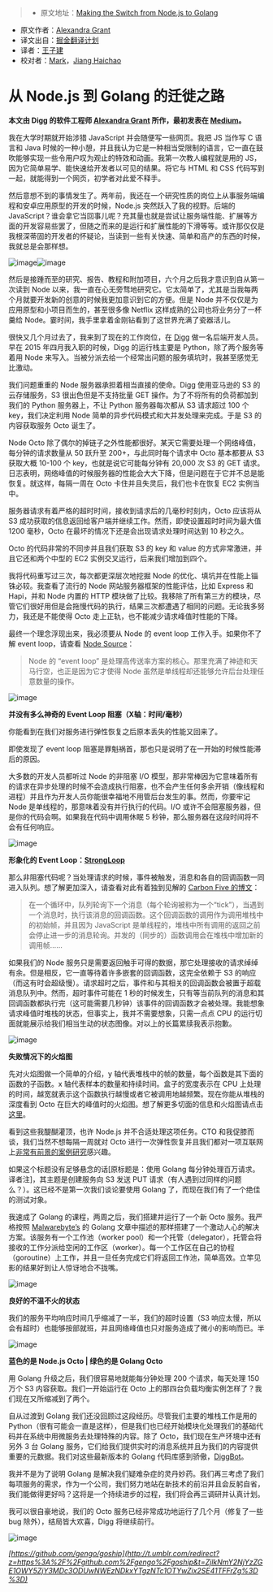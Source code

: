 > * 原文地址：[Making the Switch from Node.js to Golang](https://medium.com/@theflapjack103/the-way-of-the-gopher-6693db15ae1f#.f1purx7x4)
* 原文作者：[Alexandra Grant](https://medium.com/@theflapjack103)
* 译文出自：[掘金翻译计划](https://github.com/xitu/gold-miner)
* 译者：[王子建](https://github.com/Romeo0906)
* 校对者：[Mark](https://github.com/marcmoore)，[Jiang Haichao](https://github.com/AceLeeWinnie)

# 从 Node.js 到 Golang 的迁徙之路

**本文由 Digg 的软件工程师 [Alexandra Grant](https://twitter.com/TheFlapjack103) 所作，最初发表在 [Medium](http://t.umblr.com/redirect?z=https%3A%2F%2Fmedium.com%2F%40theflapjack103%2Fthe-way-of-the-gopher-6693db15ae1f&t=ZTNjOWEzYTUzMGUzNWQwNDk2NDY4ZDM1YWNlMGQwZWI0ZGMwMDFlMCx2SE41TFFrZg%3D%3D)。**

我在大学时期就开始涉猎 JavaScript 并会随便写一些网页。我把 JS 当作写 C 语言和 Java 时候的一种小憩，并且我认为它是一种相当受限制的语言，它一直在鼓吹能够实现一些令用户叹为观止的特效和动画。我第一次教人编程就是用的 JS，因为它简单易学、能快速给开发者以可见的结果。将它与 HTML 和 CSS 代码写到一起，就能得到一个网页，初学者对此爱不释手。

然后意想不到的事情发生了。两年前，我还在一个研究性质的岗位上从事服务端编程和安卓应用原型的开发的时候，Node.js 突然跃入了我的视野。后端的 JavaScript？谁会拿它当回事儿呢？充其量也就是尝试让服务端性能、扩展等方面的开发容易些罢了，但随之而来的是运行和扩展性能的下滑等等。或许那仅仅是我根深蒂固的开发者的怀疑论，当读到一些有关快速、简单和高产的东西的时候，我就总是会那样想。

![image](http://ac-Myg6wSTV.clouddn.com/012e5669d7719053f0ef.gif)![image](http://ac-Myg6wSTV.clouddn.com/a512fa1f20bb772ab90d.gif)

然后是接踵而至的研究、报告、教程和附加项目，六个月之后我才意识到自从第一次读到 Node 以来，我一直在心无旁骛地研究它。它太简单了，尤其是当我每两个月就要开发新的创意的时候我更加意识到它的方便。但是 Node 并不仅仅是为应用原型和小项目而生的，甚至很多像 Netflix 这样成熟的公司也将业务分了一杯羹给 Node。霎时间，我手里拿着金刚钻看到了这世界充满了瓷器活儿。

很快又几个月过去了，我来到了现在的工作岗位，在 [Digg](http://t.umblr.com/redirect?z=http%3A%2F%2Fdigg.com&t=Y2ZjZDUzMjNkYmVhZmMyMzk5NTE5MzhhOWZlZGM5ZWNkZjIwNWIwZix2SE41TFFrZg%3D%3D) 做一名后端开发人员。早在 2015 年四月我入职的时候，Digg 的运行栈主要是 Python，除了两个服务等着用 Node 来写入。当被分派去给一个经常出问题的服务填坑时，我甚至感觉无比激动。

我们问题重重的 Node 服务器承担着相当直接的使命。Digg 使用亚马逊的 S3 的云存储服务，S3 很出色但是不支持批量 GET 操作。为了不将所有的负荷都加到我们的 Python 服务器上，不让 Python 服务器每次都从 S3 请求超过 100 个 key，我们决定利用 Node 简单的异步代码模式和大并发处理来完成。于是 S3 的内容获取服务 Octo 诞生了。

Node Octo 除了偶尔的掉链子之外性能都很好。某天它需要处理一个网络峰值，每分钟的请求数量从 50 跃升至 200+，与此同时每个请求中 Octo 基本都要从 S3 获取大概 10-100 个 key，也就是说它可能每分钟有 20,000 次 S3 的 GET 请求。日志表明，网络峰值的时候服务器的性能会大大下降，但是问题在于它并不总是能恢复。就这样，每隔一周在 Octo 卡住并且失灵后，我们也卡在恢复 EC2 实例当中。

服务器请求有着严格的超时时间，接收到请求后的几毫秒时刻内，Octo 应该将从 S3 成功获取的信息返回给客户端并继续工作。然而，即使设置超时时间为最大值 1200 毫秒，Octo 在最坏的情况下还是会出现请求处理时间达到 10 秒之久。

Octo 的代码非常的不同步并且我们获取 S3 的 key 和 value 的方式非常激进，并且它还和两个中型的 EC2 实例交叉运行，后来我们增加到四个。

我将代码重写过三次，每次都更深层次地挖掘 Node 的优化、填坑并在性能上锱铢必较。我查看了流行的 Node 网站服务器框架的性能评估，比如 Express 和 Hapi，并和 Node 内置的 HTTP 模块做了比较。我移除了所有第三方的模块，尽管它们很好用但是会拖慢代码的执行，结果三次都遭遇了相同的问题。无论我多努力，我还是不能使得 Octo 走上正轨，也不能减少请求峰值时性能的下降。

最终一个理念浮现出来，我必须要从 Node 的 event loop 工作入手。如果你不了解 event loop，请查看 [Node Source](http://t.umblr.com/redirect?z=https%3A%2F%2Fnodesource.com%2Fblog%2Funderstanding-the-nodejs-event-loop%2F&t=MWZlZjIwMDE0N2NjMTQzYTU5ZDgzYjBhYTM3ZWYwODQ3OWIwNDFlOSx2SE41TFFrZg%3D%3D)：

> Node 的 “event loop” 是处理高传送率方案的核心。那里充满了神迹和天马行空，也正是因为它才使得 Node 虽然是单线程却还能够允许后台处理任意数量的操作。

![image](http://ac-Myg6wSTV.clouddn.com/188c024ccb691dbf3a08.png)

**并没有多么神奇的 Event Loop 阻塞（X轴：时间/毫秒）**

你能看到在我们对服务进行弹性恢复之后原本丢失的性能又回来了。

即使发现了 event loop 阻塞是罪魁祸首，那也只是说明了在一开始的时候性能滞后的原因。

大多数的开发人员都听过 Node 的非阻塞 I/O 模型，那非常棒因为它意味着所有的请求在异步处理的时候不会造成执行阻塞，也不会产生任何多余开销（像线程和进程）并且作为开发人员你能很幸福地不用管后台发生的事。然而，你要牢记 Node 是单线程的，那意味着没有并行执行的代码。I/O 或许不会阻塞服务器，但是你的代码会啊。如果我在代码中调用休眠 5 秒钟，那么服务器在这段时间将不会有任何响应。

![image](http://ac-Myg6wSTV.clouddn.com/279f90490044dceae89e.png)

**形象化的 Event Loop：[StrongLoop](http://t.umblr.com/redirect?z=https%3A%2F%2Fstrongloop.com%2Fstrongblog%2Fnode-js-performance-event-loop-monitoring%2F&t=NTJhNDYxN2I2YzkzYmYwYThiZDkyZGNhODFjYjM3MDQwNmVkNWVjNyx2SE41TFFrZg%3D%3D)**

那么非阻塞代码呢？当处理请求的时候，事件被触发，消息和各自的回调函数一同进入队列。想了解更加深入，请查看对此有着独到见解的 [Carbon Five 的博文](http://t.umblr.com/redirect?z=http%3A%2F%2Fblog.carbonfive.com%2F2013%2F10%2F27%2Fthe-javascript-event-loop-explained%2F&t=MTA5NWNlODA3NDJjMTM3YTQwMmIwZWM2ZThkMzI2YTk5NzBjZmJmYyx2SE41TFFrZg%3D%3D)：

> 在一个循环中，队列轮询下一个消息（每个轮询被称为一个“tick”），当遇到一个消息时，执行该消息的回调函数。这个回调函数的调用作为调用堆栈中的初始帧，并且因为 JavaScript 是单线程的，堆栈中所有调用的返回之前会停止进一步的消息轮询。并发的（同步的）函数调用会在堆栈中增加新的调用帧……

如果我们的 Node 服务只是需要返回触手可得的数据，那它处理接收的请求绰绰有余。但是相反，它一直等待着许多嵌套的回调函数，这完全依赖于 S3 的响应（而这有时会超级慢）。请求超时之后，事件和与其相关的回调函数会被置于超载消息队列中。然而，超时事件可能在 1 秒的时候发生，只有等当前队列的消息和其回调函数都执行完（这可能需要几秒钟）该事件的回调函数才会被处理。我能想象请求峰值时堆栈的状态，但事实上，我并不需要想象，只需一点点 CPU 的运行切面就能展示给我们相当生动的状态图像。对以上的长篇累牍我表示抱歉。

![image](http://ac-Myg6wSTV.clouddn.com/43280c3b75d49c7558b0.png)

**失败情况下的火焰图**

先对火焰图做一个简单的介绍，y 轴代表堆栈中的帧的数量，每个函数是其下面的函数的子函数。x 轴代表样本的数量和持续时间。盒子的宽度表示在 CPU 上处理的时间，越宽就表示这个函数执行越慢或者它被调用地越频繁。现在你能从堆栈的深度看到 Octo 在巨大的峰值时的火焰图。想了解更多切面的信息和火焰图请点击[这里](http://t.umblr.com/redirect?z=http%3A%2F%2Fwww.brendangregg.com%2FFlameGraphs%2Fcpuflamegraphs.html&t=YTE0MDdhMDEwN2RhYjhmM2E1ZTA3ZDIyOGY3MWE3ZTA2MzVkNmIyMCx2SE41TFFrZg%3D%3D)。

看到这些我醍醐灌顶，也许 Node.js 并不合适处理这项任务。CTO 和我促膝而谈，我们当然不想每隔一周就对 Octo 进行一次弹性恢复并且我们都对一项互联网上[非常有前景的案例研究](http://t.umblr.com/redirect?z=http%3A%2F%2Fmarcio.io%2F2015%2F07%2Fhandling-1-million-requests-per-minute-with-golang%2F&t=ZTlmMjRlZjVmZmM4NjMxYTEyNGM0NDQ4ZDkxMjE5ODQ1NTFhODM3YSx2SE41TFFrZg%3D%3D)感兴趣。

如果这个标题没有足够悬念的话[原标题是：使用 Golang 每分钟处理百万请求。译者注]，其主题是创建服务向 S3 发送 PUT 请求（有人遇到过同样的问题么？）。这已经不是第一次我们谈论要使用 Golang 了，而现在我们有了一个绝佳的测试对象。

我速成了 Golang 的课程，两周之后，我们搭建并运行了一个新 Octo 服务。我严格按照 [Malwarebyte’s](http://t.umblr.com/redirect?z=https%3A%2F%2Fwww.malwarebytes.org%2F&t=ZDgzZjY3ZTIzMzI0ZGZhZmExNGZhNDNlZjZkODA3ZDM4YmMxYTFmZCx2SE41TFFrZg%3D%3D) 的 Golang 文章中描述的那样搭建了一个激动人心的解决方案。该服务有一个工作池（worker pool）和一个托管（delegator），托管会将接收的工作分派给空闲的工作区（worker）。每一个工作区在自己的协程（goroutine）上工作，并且一旦任务完成它们将返回工作池，简单高效。立竿见影的结果好到让人惊讶地合不拢嘴。

![image](http://ac-Myg6wSTV.clouddn.com/64aafd0bd86b8597ec6c.png)

**良好的不温不火的状态**

我们的服务平均响应时间几乎缩减了一半，我们的超时设置（S3 响应太慢，所以会有超时）也能够按部就班，并且网络峰值也只对服务造成了微小的影响而已。半

![image](http://ac-Myg6wSTV.clouddn.com/325e8b4df6f127e0a630.png)

**蓝色的是 Node.js Octo | 绿色的是 Golang Octo**

用 Golang 升级之后，我们很容易地就能每分钟处理 200 个请求，每天处理 150 万个 S3 内容获取。我们一开始运行在 Octo 上的那四台负载均衡实例怎样了？我们现在又所缩减到了两个。

自从过渡到 Golang 我们还没回顾过这段经历。尽管我们主要的堆栈工作是用的 Python（很有可能会一直是这样），但是我们也已经开始模块化处理我们的基础代码并在系统中用微服务去处理特殊的内容。除了 Octo，我们现在生产环境中还有另外 3 台 Golang 服务，它们给我们提供实时的消息系统并且为我们的内容提供重要的元数据。我们对这些最新版本的 Golang 代码库感到骄傲，[DiggBot](http://t.umblr.com/redirect?z=http%3A%2F%2Fdigg.com%2Fdiggbot&t=ZjViNWY1YTAyMDQzMjA1ODNmODlhOGZiY2Y4NWY2MTVmMzdkODQ0Yyx2SE41TFFrZg%3D%3D)。

我并不是为了说明 Golang 是解决我们疑难杂症的灵丹妙药。我们再三考虑了我们每项服务的需求，作为一个公司，我们努力地站在新技术的前沿并且会反躬自省，我们能做得更好吗？这将是一个持续进步的过程，我们将会再三调研并认真计划。

我可以很自豪地说，我们的 Octo 服务已经非常成功地运行了几个月（修复了一些 bug 除外），结局皆大欢喜，Digg 将继续前行。

![image](http://ac-Myg6wSTV.clouddn.com/406585559a3d18e43467.png)

[](http://t.umblr.com/redirect?z=https%3A%2F%2Fgithub.com%2Fgengo%2Fgoship&t=ZjlkNmY2NjYzZGE1OWY5ZjY3MDc3ODUwNWEzNDkxYTgzNTc1OTYwZix2SE41TFFrZg%3D%3D)_[https://github.com/gengo/goship](http://t.umblr.com/redirect?z=https%3A%2F%2Fgithub.com%2Fgengo%2Fgoship&t=ZjlkNmY2NjYzZGE1OWY5ZjY3MDc3ODUwNWEzNDkxYTgzNTc1OTYwZix2SE41TFFrZg%3D%3D)_
